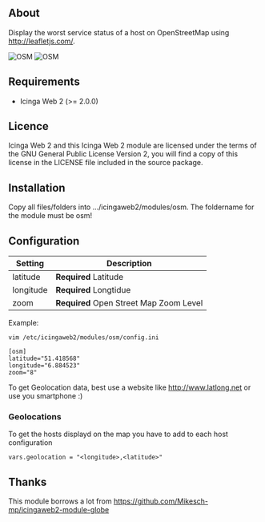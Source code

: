 ## About
Display the worst service status of a host on OpenStreetMap using http://leafletjs.com/.

![OSM](https://github.com/cstegm/icingaweb2-module-osm/raw/master/screenshots/osm1.png)
![OSM](https://github.com/cstegm/icingaweb2-module-osm/raw/master/screenshots/osm2.png)

## Requirements

* Icinga Web 2 (&gt;= 2.0.0)

## Licence

Icinga Web 2 and this Icinga Web 2 module are licensed under the terms of the GNU General Public License Version 2, you will find a copy of this license in the LICENSE file included in the source package.

## Installation

Copy all files/folders into .../icingaweb2/modules/osm. The foldername for the module must be osm!

## Configuration
Setting            | Description
-------------------|-------------------
latitude           | **Required** Latitude
longitude          | **Required** Longtidue
zoom               | **Required** Open Street Map Zoom Level

Example:
```
vim /etc/icingaweb2/modules/osm/config.ini

[osm]
latitude="51.418568"
longitude="6.884523"
zoom="8"

```
To get Geolocation data, best use a website like http://www.latlong.net or use you smartphone :)

### Geolocations

To get the hosts displayd on the map you have to add to each host configuration 
```
vars.geolocation = "<longitude>,<latitude>"
```

## Thanks
This module borrows a lot from https://github.com/Mikesch-mp/icingaweb2-module-globe
